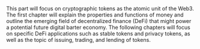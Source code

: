 This part will focus on cryptographic tokens as the atomic unit of the Web3. The first chapter will explain the properties and functions of money and outline the emerging field of decentralized finance (DeFi) that might power a potential future digital barter economy. The following chapters will focus on specific DeFi applications such as stable tokens and privacy tokens, as well as the topic of issuing, trading, and lending of tokens.


